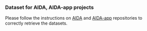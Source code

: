 ### Dataset for AIDA, AIDA-app projects
Please follow the instructions on [AIDA](https://github.com/biaslab/AIDA) and [AIDA-app](https://github.com/biaslab/AIDA-app) repositories to correctly retrieve the datasets.
